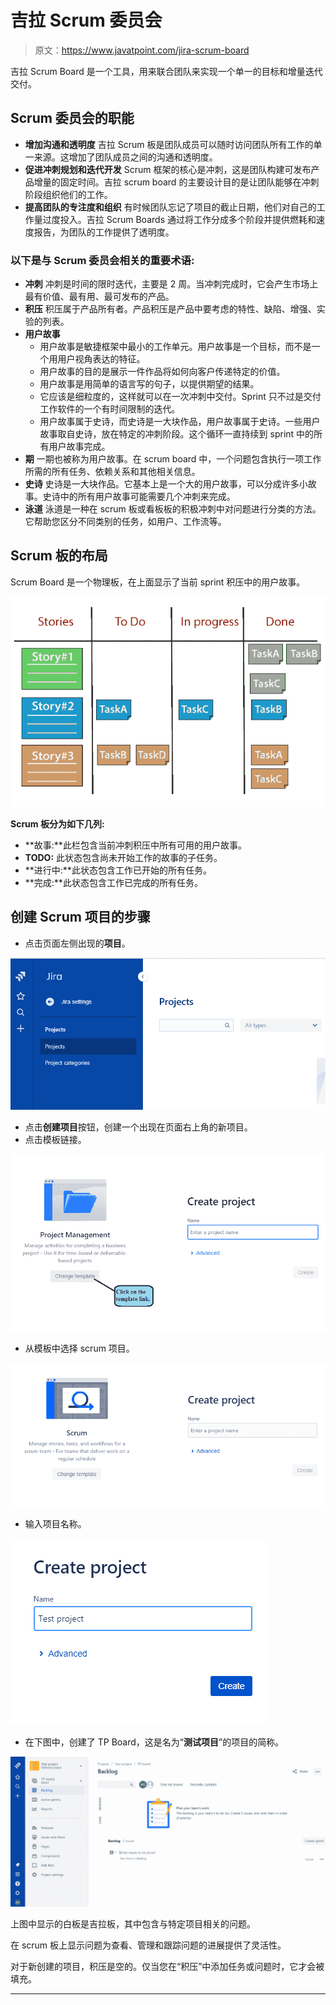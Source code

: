 # 吉拉 Scrum 委员会

> 原文：<https://www.javatpoint.com/jira-scrum-board>

吉拉 Scrum Board 是一个工具，用来联合团队来实现一个单一的目标和增量迭代交付。

## Scrum 委员会的职能

*   **增加沟通和透明度**
    吉拉 Scrum 板是团队成员可以随时访问团队所有工作的单一来源。这增加了团队成员之间的沟通和透明度。
*   **促进冲刺规划和迭代开发**
    Scrum 框架的核心是冲刺，这是团队构建可发布产品增量的固定时间。吉拉 scrum board 的主要设计目的是让团队能够在冲刺阶段组织他们的工作。
*   **提高团队的专注度和组织**
    有时候团队忘记了项目的截止日期，他们对自己的工作量过度投入。吉拉 Scrum Boards 通过将工作分成多个阶段并提供燃耗和速度报告，为团队的工作提供了透明度。

### 以下是与 Scrum 委员会相关的重要术语:

*   **冲刺**
    冲刺是时间的限时迭代，主要是 2 周。当冲刺完成时，它会产生市场上最有价值、最有用、最可发布的产品。
*   **积压**
    积压属于产品所有者。产品积压是产品中要考虑的特性、缺陷、增强、实验的列表。
*   **用户故事**
    *   用户故事是敏捷框架中最小的工作单元。用户故事是一个目标，而不是一个用用户视角表达的特征。
    *   用户故事的目的是展示一件作品将如何向客户传递特定的价值。
    *   用户故事是用简单的语言写的句子，以提供期望的结果。
    *   它应该是细粒度的，这样就可以在一次冲刺中交付。Sprint 只不过是交付工作软件的一个有时间限制的迭代。
    *   用户故事属于史诗，而史诗是一大块作品，用户故事属于史诗。一些用户故事取自史诗，放在特定的冲刺阶段。这个循环一直持续到 sprint 中的所有用户故事完成。
*   **期**
    一期也被称为用户故事。在 scrum board 中，一个问题包含执行一项工作所需的所有任务、依赖关系和其他相关信息。
*   **史诗**
    史诗是一大块作品。它基本上是一个大的用户故事，可以分成许多小故事。史诗中的所有用户故事可能需要几个冲刺来完成。
*   **泳道**
    泳道是一种在 scrum 板或看板板的积极冲刺中对问题进行分类的方法。它帮助您区分不同类别的任务，如用户、工作流等。

## Scrum 板的布局

Scrum Board 是一个物理板，在上面显示了当前 sprint 积压中的用户故事。

![Jira Scrum Board](img/c348e076092f384947bce82e709cce9d.png)

**Scrum 板分为如下几列:**

*   **故事:**此栏包含当前冲刺积压中所有可用的用户故事。
*   **TODO:** 此状态包含尚未开始工作的故事的子任务。
*   **进行中:**此状态包含工作已开始的所有任务。
*   **完成:**此状态包含工作已完成的所有任务。

## 创建 Scrum 项目的步骤

*   点击页面左侧出现的**项目**。

![Jira Scrum Board](img/355daca0ad9b5bdd0a58933f0ecf98c5.png)

*   点击**创建项目**按钮，创建一个出现在页面右上角的新项目。
*   点击模板链接。

![Jira Scrum Board](img/6a2bbc2437e08e3ac11546b89d012a7a.png)

*   从模板中选择 scrum 项目。

![Jira Scrum Board](img/3e1d4e7a4b98f31cfb236c75587fcbeb.png)

*   输入项目名称。

![Jira Scrum Board](img/3d2d67032f7ddbfb4f98fdb416ea640f.png)

*   在下图中，创建了 TP Board，这是名为“**测试项目**”的项目的简称。

![Jira Scrum Board](img/4026407706a503d3c18d3d6f29c3772d.png)

上图中显示的白板是吉拉板，其中包含与特定项目相关的问题。

在 scrum 板上显示问题为查看、管理和跟踪问题的进展提供了灵活性。

对于新创建的项目，积压是空的。仅当您在“积压”中添加任务或问题时，它才会被填充。

* * *